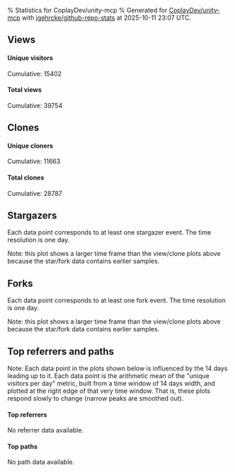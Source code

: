 % Statistics for CoplayDev/unity-mcp
% Generated for [CoplayDev/unity-mcp](https://github.com/CoplayDev/unity-mcp) with [jgehrcke/github-repo-stats](https://github.com/jgehrcke/github-repo-stats) at 2025-10-11 23:07 UTC.


## Views

#### Unique visitors
<div id="chart_views_unique" class="full-width-chart"></div>

Cumulative: 15402

#### Total views
<div id="chart_views_total" class="full-width-chart"></div>

Cumulative: 39754

<div class="pagebreak-for-print"> </div>

## Clones

#### Unique cloners
<div id="chart_clones_unique" class="full-width-chart"></div>

Cumulative: 11663

#### Total clones
<div id="chart_clones_total" class="full-width-chart"></div>

Cumulative: 28787



<div class="pagebreak-for-print"> </div>



## Stargazers

Each data point corresponds to at least one stargazer event.
The time resolution is one day.

<div id="chart_stargazers" class="full-width-chart"></div>


Note: this plot shows a larger time frame than the view/clone plots above because the star/fork data contains earlier samples.



## Forks

Each data point corresponds to at least one fork event.
The time resolution is one day.

<div id="chart_forks" class="full-width-chart"></div>


Note: this plot shows a larger time frame than the view/clone plots above because the star/fork data contains earlier samples.



<div class="pagebreak-for-print"> </div>



## Top referrers and paths


Note: Each data point in the plots shown below is influenced by the 14 days
leading up to it. Each data point is the arithmetic mean of the "unique
visitors per day" metric, built from a time window of 14 days width, and
plotted at the right edge of that very time window. That is, these plots
respond slowly to change (narrow peaks are smoothed out).



#### Top referrers

No referrer data available.



#### Top paths

No path data available.

<script type="text/javascript">
    vegaEmbed('#chart_views_unique', {"$schema": "https://vega.github.io/schema/vega-lite/v4.17.0.json", "config": {"arc": {"fill": "#1b1e23"}, "area": {"fill": "#1b1e23"}, "axisBottom": {"domainColor": "#a9b4c4", "gridColor": "#a9b4c4", "labelColor": "#1b1e23", "labelFont": "relative-mono-11-pitch-pro, Menlo, monospace", "tickColor": "#a9b4c4", "titleColor": "#1b1e23", "titleFont": "relative-mono-11-pitch-pro, Menlo, monospace"}, "axisLeft": {"domainColor": "#a9b4c4", "gridColor": "#a9b4c4", "labelColor": "#1b1e23", "labelFont": "relative-mono-11-pitch-pro, Menlo, monospace", "tickColor": "#a9b4c4", "titleColor": "#1b1e23", "titleFont": "relative-mono-11-pitch-pro, Menlo, monospace"}, "axisX": {"grid": false}, "axisY": {"grid": false, "labelBound": true}, "background": "#FFFFFF", "group": {"fill": "#FFFFFF"}, "header": {"fontWeight": 400, "labelFont": "relative-mono-11-pitch-pro, Menlo, monospace", "titleFont": "relative-mono-11-pitch-pro, Menlo, monospace"}, "legend": {"labelFont": "relative-mono-11-pitch-pro, Menlo, monospace", "symbolSize": 200, "symbolType": "circle", "titleFont": "relative-mono-11-pitch-pro, Menlo, monospace"}, "line": {"color": "#1b1e23", "stroke": "#1b1e23"}, "path": {"stroke": "#1b1e23"}, "point": {"color": "#1b1e23", "cursor": "pointer", "filled": true, "size": 20}, "range": {"category": ["#85a2f7", "#ea9755", "#7eb36a", "#f07071", "#bc85d9", "#e587b6", "#a9b4c4", "#d4c05e", "#64b9c4"]}, "style": {"bar": {"fill": "#1b1e23"}, "text": {"font": "relative-mono-11-pitch-pro, Menlo, monospace", "fontWeight": 400}}, "symbol": {"shape": "circle"}, "title": {"anchor": "start", "font": "relative-mono-11-pitch-pro, Menlo, monospace", "fontWeight": 400}, "trail": {"color": "#1b1e23", "stroke": "#1b1e23"}, "view": {"stroke": null}}, "data": {"name": "data-ab0e42198f95e040f1676405900adee8"}, "datasets": {"data-ab0e42198f95e040f1676405900adee8": [{"time": "2025-08-31T00:00:00+00:00", "views_total": 111, "views_unique": 51}, {"time": "2025-09-01T00:00:00+00:00", "views_total": 978, "views_unique": 398}, {"time": "2025-09-02T00:00:00+00:00", "views_total": 995, "views_unique": 398}, {"time": "2025-09-03T00:00:00+00:00", "views_total": 1326, "views_unique": 395}, {"time": "2025-09-04T00:00:00+00:00", "views_total": 1059, "views_unique": 377}, {"time": "2025-09-05T00:00:00+00:00", "views_total": 970, "views_unique": 388}, {"time": "2025-09-06T00:00:00+00:00", "views_total": 726, "views_unique": 280}, {"time": "2025-09-07T00:00:00+00:00", "views_total": 748, "views_unique": 268}, {"time": "2025-09-08T00:00:00+00:00", "views_total": 1099, "views_unique": 388}, {"time": "2025-09-09T00:00:00+00:00", "views_total": 1092, "views_unique": 367}, {"time": "2025-09-10T00:00:00+00:00", "views_total": 1028, "views_unique": 377}, {"time": "2025-09-11T00:00:00+00:00", "views_total": 961, "views_unique": 358}, {"time": "2025-09-12T00:00:00+00:00", "views_total": 888, "views_unique": 415}, {"time": "2025-09-13T00:00:00+00:00", "views_total": 679, "views_unique": 267}, {"time": "2025-09-14T00:00:00+00:00", "views_total": 693, "views_unique": 279}, {"time": "2025-09-15T00:00:00+00:00", "views_total": 904, "views_unique": 401}, {"time": "2025-09-16T00:00:00+00:00", "views_total": 1026, "views_unique": 410}, {"time": "2025-09-17T00:00:00+00:00", "views_total": 875, "views_unique": 351}, {"time": "2025-09-18T00:00:00+00:00", "views_total": 845, "views_unique": 386}, {"time": "2025-09-19T00:00:00+00:00", "views_total": 817, "views_unique": 374}, {"time": "2025-09-20T00:00:00+00:00", "views_total": 606, "views_unique": 255}, {"time": "2025-09-21T00:00:00+00:00", "views_total": 620, "views_unique": 238}, {"time": "2025-09-22T00:00:00+00:00", "views_total": 1118, "views_unique": 408}, {"time": "2025-09-23T00:00:00+00:00", "views_total": 1161, "views_unique": 460}, {"time": "2025-09-24T00:00:00+00:00", "views_total": 979, "views_unique": 392}, {"time": "2025-09-25T00:00:00+00:00", "views_total": 1099, "views_unique": 398}, {"time": "2025-09-26T00:00:00+00:00", "views_total": 1168, "views_unique": 400}, {"time": "2025-09-27T00:00:00+00:00", "views_total": 859, "views_unique": 318}, {"time": "2025-09-28T00:00:00+00:00", "views_total": 1090, "views_unique": 391}, {"time": "2025-09-29T00:00:00+00:00", "views_total": 1047, "views_unique": 422}, {"time": "2025-09-30T00:00:00+00:00", "views_total": 1280, "views_unique": 465}, {"time": "2025-10-01T00:00:00+00:00", "views_total": 1121, "views_unique": 392}, {"time": "2025-10-02T00:00:00+00:00", "views_total": 1107, "views_unique": 401}, {"time": "2025-10-03T00:00:00+00:00", "views_total": 1027, "views_unique": 416}, {"time": "2025-10-04T00:00:00+00:00", "views_total": 943, "views_unique": 352}, {"time": "2025-10-05T00:00:00+00:00", "views_total": 699, "views_unique": 319}, {"time": "2025-10-06T00:00:00+00:00", "views_total": 1019, "views_unique": 425}, {"time": "2025-10-07T00:00:00+00:00", "views_total": 913, "views_unique": 406}, {"time": "2025-10-08T00:00:00+00:00", "views_total": 905, "views_unique": 375}, {"time": "2025-10-09T00:00:00+00:00", "views_total": 1100, "views_unique": 481}, {"time": "2025-10-10T00:00:00+00:00", "views_total": 1181, "views_unique": 452}, {"time": "2025-10-11T00:00:00+00:00", "views_total": 892, "views_unique": 308}]}, "encoding": {"tooltip": [{"field": "views_unique", "format": ".1f", "title": "views (u)", "type": "quantitative"}, {"field": "time", "format": "%B %e, %Y", "title": "date", "type": "temporal"}], "x": {"axis": {"labelAngle": 25}, "field": "time", "scale": {"domain": ["2025-08-31", "2025-10-11"]}, "timeUnit": "yearmonthdate", "title": "date", "type": "temporal"}, "y": {"axis": {"values": [1, 10, 50, 100, 500, 1000, 5000, 10000]}, "field": "views_unique", "scale": {"domain": [0, 529.1], "type": "symlog", "zero": true}, "title": "unique views per day", "type": "quantitative"}}, "height": 200, "mark": {"point": true, "type": "line"}, "padding": 10, "width": "container"}, {"actions": false, "renderer": "svg"}).catch(console.error);
vegaEmbed('#chart_views_total', {"$schema": "https://vega.github.io/schema/vega-lite/v4.17.0.json", "config": {"arc": {"fill": "#1b1e23"}, "area": {"fill": "#1b1e23"}, "axisBottom": {"domainColor": "#a9b4c4", "gridColor": "#a9b4c4", "labelColor": "#1b1e23", "labelFont": "relative-mono-11-pitch-pro, Menlo, monospace", "tickColor": "#a9b4c4", "titleColor": "#1b1e23", "titleFont": "relative-mono-11-pitch-pro, Menlo, monospace"}, "axisLeft": {"domainColor": "#a9b4c4", "gridColor": "#a9b4c4", "labelColor": "#1b1e23", "labelFont": "relative-mono-11-pitch-pro, Menlo, monospace", "tickColor": "#a9b4c4", "titleColor": "#1b1e23", "titleFont": "relative-mono-11-pitch-pro, Menlo, monospace"}, "axisX": {"grid": false}, "axisY": {"grid": false, "labelBound": true}, "background": "#FFFFFF", "group": {"fill": "#FFFFFF"}, "header": {"fontWeight": 400, "labelFont": "relative-mono-11-pitch-pro, Menlo, monospace", "titleFont": "relative-mono-11-pitch-pro, Menlo, monospace"}, "legend": {"labelFont": "relative-mono-11-pitch-pro, Menlo, monospace", "symbolSize": 200, "symbolType": "circle", "titleFont": "relative-mono-11-pitch-pro, Menlo, monospace"}, "line": {"color": "#1b1e23", "stroke": "#1b1e23"}, "path": {"stroke": "#1b1e23"}, "point": {"color": "#1b1e23", "cursor": "pointer", "filled": true, "size": 20}, "range": {"category": ["#85a2f7", "#ea9755", "#7eb36a", "#f07071", "#bc85d9", "#e587b6", "#a9b4c4", "#d4c05e", "#64b9c4"]}, "style": {"bar": {"fill": "#1b1e23"}, "text": {"font": "relative-mono-11-pitch-pro, Menlo, monospace", "fontWeight": 400}}, "symbol": {"shape": "circle"}, "title": {"anchor": "start", "font": "relative-mono-11-pitch-pro, Menlo, monospace", "fontWeight": 400}, "trail": {"color": "#1b1e23", "stroke": "#1b1e23"}, "view": {"stroke": null}}, "data": {"name": "data-ab0e42198f95e040f1676405900adee8"}, "datasets": {"data-ab0e42198f95e040f1676405900adee8": [{"time": "2025-08-31T00:00:00+00:00", "views_total": 111, "views_unique": 51}, {"time": "2025-09-01T00:00:00+00:00", "views_total": 978, "views_unique": 398}, {"time": "2025-09-02T00:00:00+00:00", "views_total": 995, "views_unique": 398}, {"time": "2025-09-03T00:00:00+00:00", "views_total": 1326, "views_unique": 395}, {"time": "2025-09-04T00:00:00+00:00", "views_total": 1059, "views_unique": 377}, {"time": "2025-09-05T00:00:00+00:00", "views_total": 970, "views_unique": 388}, {"time": "2025-09-06T00:00:00+00:00", "views_total": 726, "views_unique": 280}, {"time": "2025-09-07T00:00:00+00:00", "views_total": 748, "views_unique": 268}, {"time": "2025-09-08T00:00:00+00:00", "views_total": 1099, "views_unique": 388}, {"time": "2025-09-09T00:00:00+00:00", "views_total": 1092, "views_unique": 367}, {"time": "2025-09-10T00:00:00+00:00", "views_total": 1028, "views_unique": 377}, {"time": "2025-09-11T00:00:00+00:00", "views_total": 961, "views_unique": 358}, {"time": "2025-09-12T00:00:00+00:00", "views_total": 888, "views_unique": 415}, {"time": "2025-09-13T00:00:00+00:00", "views_total": 679, "views_unique": 267}, {"time": "2025-09-14T00:00:00+00:00", "views_total": 693, "views_unique": 279}, {"time": "2025-09-15T00:00:00+00:00", "views_total": 904, "views_unique": 401}, {"time": "2025-09-16T00:00:00+00:00", "views_total": 1026, "views_unique": 410}, {"time": "2025-09-17T00:00:00+00:00", "views_total": 875, "views_unique": 351}, {"time": "2025-09-18T00:00:00+00:00", "views_total": 845, "views_unique": 386}, {"time": "2025-09-19T00:00:00+00:00", "views_total": 817, "views_unique": 374}, {"time": "2025-09-20T00:00:00+00:00", "views_total": 606, "views_unique": 255}, {"time": "2025-09-21T00:00:00+00:00", "views_total": 620, "views_unique": 238}, {"time": "2025-09-22T00:00:00+00:00", "views_total": 1118, "views_unique": 408}, {"time": "2025-09-23T00:00:00+00:00", "views_total": 1161, "views_unique": 460}, {"time": "2025-09-24T00:00:00+00:00", "views_total": 979, "views_unique": 392}, {"time": "2025-09-25T00:00:00+00:00", "views_total": 1099, "views_unique": 398}, {"time": "2025-09-26T00:00:00+00:00", "views_total": 1168, "views_unique": 400}, {"time": "2025-09-27T00:00:00+00:00", "views_total": 859, "views_unique": 318}, {"time": "2025-09-28T00:00:00+00:00", "views_total": 1090, "views_unique": 391}, {"time": "2025-09-29T00:00:00+00:00", "views_total": 1047, "views_unique": 422}, {"time": "2025-09-30T00:00:00+00:00", "views_total": 1280, "views_unique": 465}, {"time": "2025-10-01T00:00:00+00:00", "views_total": 1121, "views_unique": 392}, {"time": "2025-10-02T00:00:00+00:00", "views_total": 1107, "views_unique": 401}, {"time": "2025-10-03T00:00:00+00:00", "views_total": 1027, "views_unique": 416}, {"time": "2025-10-04T00:00:00+00:00", "views_total": 943, "views_unique": 352}, {"time": "2025-10-05T00:00:00+00:00", "views_total": 699, "views_unique": 319}, {"time": "2025-10-06T00:00:00+00:00", "views_total": 1019, "views_unique": 425}, {"time": "2025-10-07T00:00:00+00:00", "views_total": 913, "views_unique": 406}, {"time": "2025-10-08T00:00:00+00:00", "views_total": 905, "views_unique": 375}, {"time": "2025-10-09T00:00:00+00:00", "views_total": 1100, "views_unique": 481}, {"time": "2025-10-10T00:00:00+00:00", "views_total": 1181, "views_unique": 452}, {"time": "2025-10-11T00:00:00+00:00", "views_total": 892, "views_unique": 308}]}, "encoding": {"tooltip": [{"field": "views_total", "format": ".1f", "title": "views (t)", "type": "quantitative"}, {"field": "time", "format": "%B %e, %Y", "title": "date", "type": "temporal"}], "x": {"axis": {"labelAngle": 25}, "field": "time", "scale": {"domain": ["2025-08-31", "2025-10-11"]}, "timeUnit": "yearmonthdate", "title": "date", "type": "temporal"}, "y": {"axis": {"values": [1, 10, 50, 100, 500, 1000, 5000, 10000]}, "field": "views_total", "scale": {"domain": [0, 1458.6000000000001], "type": "symlog", "zero": true}, "title": "total views per day", "type": "quantitative"}}, "height": 200, "mark": {"point": true, "type": "line"}, "padding": 10, "width": "container"}, {"actions": false, "renderer": "svg"}).catch(console.error);
vegaEmbed('#chart_clones_unique', {"$schema": "https://vega.github.io/schema/vega-lite/v4.17.0.json", "config": {"arc": {"fill": "#1b1e23"}, "area": {"fill": "#1b1e23"}, "axisBottom": {"domainColor": "#a9b4c4", "gridColor": "#a9b4c4", "labelColor": "#1b1e23", "labelFont": "relative-mono-11-pitch-pro, Menlo, monospace", "tickColor": "#a9b4c4", "titleColor": "#1b1e23", "titleFont": "relative-mono-11-pitch-pro, Menlo, monospace"}, "axisLeft": {"domainColor": "#a9b4c4", "gridColor": "#a9b4c4", "labelColor": "#1b1e23", "labelFont": "relative-mono-11-pitch-pro, Menlo, monospace", "tickColor": "#a9b4c4", "titleColor": "#1b1e23", "titleFont": "relative-mono-11-pitch-pro, Menlo, monospace"}, "axisX": {"grid": false}, "axisY": {"grid": false, "labelBound": true}, "background": "#FFFFFF", "group": {"fill": "#FFFFFF"}, "header": {"fontWeight": 400, "labelFont": "relative-mono-11-pitch-pro, Menlo, monospace", "titleFont": "relative-mono-11-pitch-pro, Menlo, monospace"}, "legend": {"labelFont": "relative-mono-11-pitch-pro, Menlo, monospace", "symbolSize": 200, "symbolType": "circle", "titleFont": "relative-mono-11-pitch-pro, Menlo, monospace"}, "line": {"color": "#1b1e23", "stroke": "#1b1e23"}, "path": {"stroke": "#1b1e23"}, "point": {"color": "#1b1e23", "cursor": "pointer", "filled": true, "size": 20}, "range": {"category": ["#85a2f7", "#ea9755", "#7eb36a", "#f07071", "#bc85d9", "#e587b6", "#a9b4c4", "#d4c05e", "#64b9c4"]}, "style": {"bar": {"fill": "#1b1e23"}, "text": {"font": "relative-mono-11-pitch-pro, Menlo, monospace", "fontWeight": 400}}, "symbol": {"shape": "circle"}, "title": {"anchor": "start", "font": "relative-mono-11-pitch-pro, Menlo, monospace", "fontWeight": 400}, "trail": {"color": "#1b1e23", "stroke": "#1b1e23"}, "view": {"stroke": null}}, "data": {"name": "data-cf359f45c5cb3f827405dc95f7511ffc"}, "datasets": {"data-cf359f45c5cb3f827405dc95f7511ffc": [{"clones_total": 80, "clones_unique": 38, "time": "2025-08-31T00:00:00+00:00"}, {"clones_total": 706, "clones_unique": 287, "time": "2025-09-01T00:00:00+00:00"}, {"clones_total": 861, "clones_unique": 317, "time": "2025-09-02T00:00:00+00:00"}, {"clones_total": 794, "clones_unique": 320, "time": "2025-09-03T00:00:00+00:00"}, {"clones_total": 759, "clones_unique": 290, "time": "2025-09-04T00:00:00+00:00"}, {"clones_total": 770, "clones_unique": 304, "time": "2025-09-05T00:00:00+00:00"}, {"clones_total": 396, "clones_unique": 198, "time": "2025-09-06T00:00:00+00:00"}, {"clones_total": 425, "clones_unique": 203, "time": "2025-09-07T00:00:00+00:00"}, {"clones_total": 765, "clones_unique": 306, "time": "2025-09-08T00:00:00+00:00"}, {"clones_total": 906, "clones_unique": 292, "time": "2025-09-09T00:00:00+00:00"}, {"clones_total": 810, "clones_unique": 303, "time": "2025-09-10T00:00:00+00:00"}, {"clones_total": 669, "clones_unique": 323, "time": "2025-09-11T00:00:00+00:00"}, {"clones_total": 735, "clones_unique": 323, "time": "2025-09-12T00:00:00+00:00"}, {"clones_total": 363, "clones_unique": 162, "time": "2025-09-13T00:00:00+00:00"}, {"clones_total": 451, "clones_unique": 238, "time": "2025-09-14T00:00:00+00:00"}, {"clones_total": 576, "clones_unique": 287, "time": "2025-09-15T00:00:00+00:00"}, {"clones_total": 700, "clones_unique": 306, "time": "2025-09-16T00:00:00+00:00"}, {"clones_total": 708, "clones_unique": 284, "time": "2025-09-17T00:00:00+00:00"}, {"clones_total": 626, "clones_unique": 271, "time": "2025-09-18T00:00:00+00:00"}, {"clones_total": 601, "clones_unique": 250, "time": "2025-09-19T00:00:00+00:00"}, {"clones_total": 379, "clones_unique": 182, "time": "2025-09-20T00:00:00+00:00"}, {"clones_total": 518, "clones_unique": 189, "time": "2025-09-21T00:00:00+00:00"}, {"clones_total": 706, "clones_unique": 325, "time": "2025-09-22T00:00:00+00:00"}, {"clones_total": 812, "clones_unique": 336, "time": "2025-09-23T00:00:00+00:00"}, {"clones_total": 719, "clones_unique": 316, "time": "2025-09-24T00:00:00+00:00"}, {"clones_total": 718, "clones_unique": 260, "time": "2025-09-25T00:00:00+00:00"}, {"clones_total": 844, "clones_unique": 284, "time": "2025-09-26T00:00:00+00:00"}, {"clones_total": 738, "clones_unique": 247, "time": "2025-09-27T00:00:00+00:00"}, {"clones_total": 502, "clones_unique": 250, "time": "2025-09-28T00:00:00+00:00"}, {"clones_total": 697, "clones_unique": 306, "time": "2025-09-29T00:00:00+00:00"}, {"clones_total": 910, "clones_unique": 367, "time": "2025-09-30T00:00:00+00:00"}, {"clones_total": 669, "clones_unique": 305, "time": "2025-10-01T00:00:00+00:00"}, {"clones_total": 733, "clones_unique": 278, "time": "2025-10-02T00:00:00+00:00"}, {"clones_total": 968, "clones_unique": 290, "time": "2025-10-03T00:00:00+00:00"}, {"clones_total": 628, "clones_unique": 264, "time": "2025-10-04T00:00:00+00:00"}, {"clones_total": 470, "clones_unique": 245, "time": "2025-10-05T00:00:00+00:00"}, {"clones_total": 847, "clones_unique": 337, "time": "2025-10-06T00:00:00+00:00"}, {"clones_total": 830, "clones_unique": 329, "time": "2025-10-07T00:00:00+00:00"}, {"clones_total": 871, "clones_unique": 340, "time": "2025-10-08T00:00:00+00:00"}, {"clones_total": 876, "clones_unique": 331, "time": "2025-10-09T00:00:00+00:00"}, {"clones_total": 936, "clones_unique": 327, "time": "2025-10-10T00:00:00+00:00"}, {"clones_total": 715, "clones_unique": 253, "time": "2025-10-11T00:00:00+00:00"}]}, "encoding": {"tooltip": [{"field": "clones_unique", "format": ".1f", "title": "clones (u)", "type": "quantitative"}, {"field": "time", "format": "%B %e, %Y", "title": "date", "type": "temporal"}], "x": {"axis": {"labelAngle": 25}, "field": "time", "scale": {"domain": ["2025-08-31", "2025-10-11"]}, "timeUnit": "yearmonthdate", "title": "date", "type": "temporal"}, "y": {"axis": {"values": [1, 10, 50, 100, 500, 1000, 5000, 10000]}, "field": "clones_unique", "scale": {"domain": [0, 403.70000000000005], "type": "symlog", "zero": true}, "title": "unique clones per day", "type": "quantitative"}}, "height": 200, "mark": {"point": true, "type": "line"}, "padding": 10, "width": "container"}, {"actions": false, "renderer": "svg"}).catch(console.error);
vegaEmbed('#chart_clones_total', {"$schema": "https://vega.github.io/schema/vega-lite/v4.17.0.json", "config": {"arc": {"fill": "#1b1e23"}, "area": {"fill": "#1b1e23"}, "axisBottom": {"domainColor": "#a9b4c4", "gridColor": "#a9b4c4", "labelColor": "#1b1e23", "labelFont": "relative-mono-11-pitch-pro, Menlo, monospace", "tickColor": "#a9b4c4", "titleColor": "#1b1e23", "titleFont": "relative-mono-11-pitch-pro, Menlo, monospace"}, "axisLeft": {"domainColor": "#a9b4c4", "gridColor": "#a9b4c4", "labelColor": "#1b1e23", "labelFont": "relative-mono-11-pitch-pro, Menlo, monospace", "tickColor": "#a9b4c4", "titleColor": "#1b1e23", "titleFont": "relative-mono-11-pitch-pro, Menlo, monospace"}, "axisX": {"grid": false}, "axisY": {"grid": false, "labelBound": true}, "background": "#FFFFFF", "group": {"fill": "#FFFFFF"}, "header": {"fontWeight": 400, "labelFont": "relative-mono-11-pitch-pro, Menlo, monospace", "titleFont": "relative-mono-11-pitch-pro, Menlo, monospace"}, "legend": {"labelFont": "relative-mono-11-pitch-pro, Menlo, monospace", "symbolSize": 200, "symbolType": "circle", "titleFont": "relative-mono-11-pitch-pro, Menlo, monospace"}, "line": {"color": "#1b1e23", "stroke": "#1b1e23"}, "path": {"stroke": "#1b1e23"}, "point": {"color": "#1b1e23", "cursor": "pointer", "filled": true, "size": 20}, "range": {"category": ["#85a2f7", "#ea9755", "#7eb36a", "#f07071", "#bc85d9", "#e587b6", "#a9b4c4", "#d4c05e", "#64b9c4"]}, "style": {"bar": {"fill": "#1b1e23"}, "text": {"font": "relative-mono-11-pitch-pro, Menlo, monospace", "fontWeight": 400}}, "symbol": {"shape": "circle"}, "title": {"anchor": "start", "font": "relative-mono-11-pitch-pro, Menlo, monospace", "fontWeight": 400}, "trail": {"color": "#1b1e23", "stroke": "#1b1e23"}, "view": {"stroke": null}}, "data": {"name": "data-cf359f45c5cb3f827405dc95f7511ffc"}, "datasets": {"data-cf359f45c5cb3f827405dc95f7511ffc": [{"clones_total": 80, "clones_unique": 38, "time": "2025-08-31T00:00:00+00:00"}, {"clones_total": 706, "clones_unique": 287, "time": "2025-09-01T00:00:00+00:00"}, {"clones_total": 861, "clones_unique": 317, "time": "2025-09-02T00:00:00+00:00"}, {"clones_total": 794, "clones_unique": 320, "time": "2025-09-03T00:00:00+00:00"}, {"clones_total": 759, "clones_unique": 290, "time": "2025-09-04T00:00:00+00:00"}, {"clones_total": 770, "clones_unique": 304, "time": "2025-09-05T00:00:00+00:00"}, {"clones_total": 396, "clones_unique": 198, "time": "2025-09-06T00:00:00+00:00"}, {"clones_total": 425, "clones_unique": 203, "time": "2025-09-07T00:00:00+00:00"}, {"clones_total": 765, "clones_unique": 306, "time": "2025-09-08T00:00:00+00:00"}, {"clones_total": 906, "clones_unique": 292, "time": "2025-09-09T00:00:00+00:00"}, {"clones_total": 810, "clones_unique": 303, "time": "2025-09-10T00:00:00+00:00"}, {"clones_total": 669, "clones_unique": 323, "time": "2025-09-11T00:00:00+00:00"}, {"clones_total": 735, "clones_unique": 323, "time": "2025-09-12T00:00:00+00:00"}, {"clones_total": 363, "clones_unique": 162, "time": "2025-09-13T00:00:00+00:00"}, {"clones_total": 451, "clones_unique": 238, "time": "2025-09-14T00:00:00+00:00"}, {"clones_total": 576, "clones_unique": 287, "time": "2025-09-15T00:00:00+00:00"}, {"clones_total": 700, "clones_unique": 306, "time": "2025-09-16T00:00:00+00:00"}, {"clones_total": 708, "clones_unique": 284, "time": "2025-09-17T00:00:00+00:00"}, {"clones_total": 626, "clones_unique": 271, "time": "2025-09-18T00:00:00+00:00"}, {"clones_total": 601, "clones_unique": 250, "time": "2025-09-19T00:00:00+00:00"}, {"clones_total": 379, "clones_unique": 182, "time": "2025-09-20T00:00:00+00:00"}, {"clones_total": 518, "clones_unique": 189, "time": "2025-09-21T00:00:00+00:00"}, {"clones_total": 706, "clones_unique": 325, "time": "2025-09-22T00:00:00+00:00"}, {"clones_total": 812, "clones_unique": 336, "time": "2025-09-23T00:00:00+00:00"}, {"clones_total": 719, "clones_unique": 316, "time": "2025-09-24T00:00:00+00:00"}, {"clones_total": 718, "clones_unique": 260, "time": "2025-09-25T00:00:00+00:00"}, {"clones_total": 844, "clones_unique": 284, "time": "2025-09-26T00:00:00+00:00"}, {"clones_total": 738, "clones_unique": 247, "time": "2025-09-27T00:00:00+00:00"}, {"clones_total": 502, "clones_unique": 250, "time": "2025-09-28T00:00:00+00:00"}, {"clones_total": 697, "clones_unique": 306, "time": "2025-09-29T00:00:00+00:00"}, {"clones_total": 910, "clones_unique": 367, "time": "2025-09-30T00:00:00+00:00"}, {"clones_total": 669, "clones_unique": 305, "time": "2025-10-01T00:00:00+00:00"}, {"clones_total": 733, "clones_unique": 278, "time": "2025-10-02T00:00:00+00:00"}, {"clones_total": 968, "clones_unique": 290, "time": "2025-10-03T00:00:00+00:00"}, {"clones_total": 628, "clones_unique": 264, "time": "2025-10-04T00:00:00+00:00"}, {"clones_total": 470, "clones_unique": 245, "time": "2025-10-05T00:00:00+00:00"}, {"clones_total": 847, "clones_unique": 337, "time": "2025-10-06T00:00:00+00:00"}, {"clones_total": 830, "clones_unique": 329, "time": "2025-10-07T00:00:00+00:00"}, {"clones_total": 871, "clones_unique": 340, "time": "2025-10-08T00:00:00+00:00"}, {"clones_total": 876, "clones_unique": 331, "time": "2025-10-09T00:00:00+00:00"}, {"clones_total": 936, "clones_unique": 327, "time": "2025-10-10T00:00:00+00:00"}, {"clones_total": 715, "clones_unique": 253, "time": "2025-10-11T00:00:00+00:00"}]}, "encoding": {"tooltip": [{"field": "clones_total", "format": ".1f", "title": "clones (t)", "type": "quantitative"}, {"field": "time", "format": "%B %e, %Y", "title": "date", "type": "temporal"}], "x": {"axis": {"labelAngle": 25}, "field": "time", "scale": {"domain": ["2025-08-31", "2025-10-11"]}, "timeUnit": "yearmonthdate", "title": "date", "type": "temporal"}, "y": {"axis": {"values": [1, 10, 50, 100, 500, 1000, 5000, 10000]}, "field": "clones_total", "scale": {"domain": [0, 1064.8000000000002], "type": "symlog", "zero": true}, "title": "total clones per day", "type": "quantitative"}}, "height": 200, "mark": {"point": true, "type": "line"}, "padding": 10, "width": "container"}, {"actions": false, "renderer": "svg"}).catch(console.error);
vegaEmbed('#chart_stargazers', {"$schema": "https://vega.github.io/schema/vega-lite/v4.17.0.json", "config": {"arc": {"fill": "#1b1e23"}, "area": {"fill": "#1b1e23"}, "axisBottom": {"domainColor": "#a9b4c4", "gridColor": "#a9b4c4", "labelColor": "#1b1e23", "labelFont": "relative-mono-11-pitch-pro, Menlo, monospace", "tickColor": "#a9b4c4", "titleColor": "#1b1e23", "titleFont": "relative-mono-11-pitch-pro, Menlo, monospace"}, "axisLeft": {"domainColor": "#a9b4c4", "gridColor": "#a9b4c4", "labelColor": "#1b1e23", "labelFont": "relative-mono-11-pitch-pro, Menlo, monospace", "tickColor": "#a9b4c4", "titleColor": "#1b1e23", "titleFont": "relative-mono-11-pitch-pro, Menlo, monospace"}, "axisX": {"grid": false}, "axisY": {"grid": false}, "background": "#FFFFFF", "group": {"fill": "#FFFFFF"}, "header": {"fontWeight": 400, "labelFont": "relative-mono-11-pitch-pro, Menlo, monospace", "titleFont": "relative-mono-11-pitch-pro, Menlo, monospace"}, "legend": {"labelFont": "relative-mono-11-pitch-pro, Menlo, monospace", "symbolSize": 200, "symbolType": "circle", "titleFont": "relative-mono-11-pitch-pro, Menlo, monospace"}, "line": {"color": "#1b1e23", "stroke": "#1b1e23"}, "path": {"stroke": "#1b1e23"}, "point": {"color": "#1b1e23", "cursor": "pointer", "filled": true, "size": 50}, "range": {"category": ["#85a2f7", "#ea9755", "#7eb36a", "#f07071", "#bc85d9", "#e587b6", "#a9b4c4", "#d4c05e", "#64b9c4"]}, "style": {"bar": {"fill": "#1b1e23"}, "text": {"font": "relative-mono-11-pitch-pro, Menlo, monospace", "fontWeight": 400}}, "symbol": {"shape": "circle"}, "title": {"anchor": "start", "font": "relative-mono-11-pitch-pro, Menlo, monospace", "fontWeight": 400}, "trail": {"color": "#1b1e23", "stroke": "#1b1e23"}, "view": {"stroke": null}}, "data": {"name": "data-77ae8928b8b03da84d523287e01878b9"}, "datasets": {"data-77ae8928b8b03da84d523287e01878b9": [{"stars_cumulative": 438, "time": "2025-03-18T00:00:00+00:00"}, {"stars_cumulative": 717, "time": "2025-03-20T01:00:00+00:00"}, {"stars_cumulative": 829, "time": "2025-03-22T02:00:00+00:00"}, {"stars_cumulative": 952, "time": "2025-03-24T03:00:00+00:00"}, {"stars_cumulative": 1039, "time": "2025-03-26T04:00:00+00:00"}, {"stars_cumulative": 1095, "time": "2025-03-28T05:00:00+00:00"}, {"stars_cumulative": 1154, "time": "2025-03-30T06:00:00+00:00"}, {"stars_cumulative": 1212, "time": "2025-04-01T07:00:00+00:00"}, {"stars_cumulative": 1270, "time": "2025-04-03T08:00:00+00:00"}, {"stars_cumulative": 1334, "time": "2025-04-05T09:00:00+00:00"}, {"stars_cumulative": 1400, "time": "2025-04-07T10:00:00+00:00"}, {"stars_cumulative": 1455, "time": "2025-04-09T11:00:00+00:00"}, {"stars_cumulative": 1497, "time": "2025-04-11T12:00:00+00:00"}, {"stars_cumulative": 1539, "time": "2025-04-13T13:00:00+00:00"}, {"stars_cumulative": 1585, "time": "2025-04-15T14:00:00+00:00"}, {"stars_cumulative": 1636, "time": "2025-04-17T15:00:00+00:00"}, {"stars_cumulative": 1674, "time": "2025-04-19T16:00:00+00:00"}, {"stars_cumulative": 1709, "time": "2025-04-21T17:00:00+00:00"}, {"stars_cumulative": 1758, "time": "2025-04-23T18:00:00+00:00"}, {"stars_cumulative": 1783, "time": "2025-04-25T19:00:00+00:00"}, {"stars_cumulative": 1807, "time": "2025-04-27T20:00:00+00:00"}, {"stars_cumulative": 1828, "time": "2025-04-29T21:00:00+00:00"}, {"stars_cumulative": 1840, "time": "2025-05-01T22:00:00+00:00"}, {"stars_cumulative": 1856, "time": "2025-05-03T23:00:00+00:00"}, {"stars_cumulative": 1888, "time": "2025-05-06T00:00:00+00:00"}, {"stars_cumulative": 1906, "time": "2025-05-08T01:00:00+00:00"}, {"stars_cumulative": 1917, "time": "2025-05-10T02:00:00+00:00"}, {"stars_cumulative": 1938, "time": "2025-05-12T03:00:00+00:00"}, {"stars_cumulative": 1952, "time": "2025-05-14T04:00:00+00:00"}, {"stars_cumulative": 1965, "time": "2025-05-16T05:00:00+00:00"}, {"stars_cumulative": 1984, "time": "2025-05-18T06:00:00+00:00"}, {"stars_cumulative": 1990, "time": "2025-05-20T07:00:00+00:00"}, {"stars_cumulative": 2011, "time": "2025-05-22T08:00:00+00:00"}, {"stars_cumulative": 2022, "time": "2025-05-24T09:00:00+00:00"}, {"stars_cumulative": 2042, "time": "2025-05-26T10:00:00+00:00"}, {"stars_cumulative": 2060, "time": "2025-05-28T11:00:00+00:00"}, {"stars_cumulative": 2073, "time": "2025-05-30T12:00:00+00:00"}, {"stars_cumulative": 2097, "time": "2025-06-01T13:00:00+00:00"}, {"stars_cumulative": 2114, "time": "2025-06-03T14:00:00+00:00"}, {"stars_cumulative": 2130, "time": "2025-06-05T15:00:00+00:00"}, {"stars_cumulative": 2151, "time": "2025-06-07T16:00:00+00:00"}, {"stars_cumulative": 2167, "time": "2025-06-09T17:00:00+00:00"}, {"stars_cumulative": 2187, "time": "2025-06-11T18:00:00+00:00"}, {"stars_cumulative": 2197, "time": "2025-06-13T19:00:00+00:00"}, {"stars_cumulative": 2219, "time": "2025-06-15T20:00:00+00:00"}, {"stars_cumulative": 2239, "time": "2025-06-17T21:00:00+00:00"}, {"stars_cumulative": 2254, "time": "2025-06-19T22:00:00+00:00"}, {"stars_cumulative": 2269, "time": "2025-06-21T23:00:00+00:00"}, {"stars_cumulative": 2285, "time": "2025-06-24T00:00:00+00:00"}, {"stars_cumulative": 2301, "time": "2025-06-26T01:00:00+00:00"}, {"stars_cumulative": 2316, "time": "2025-06-28T02:00:00+00:00"}, {"stars_cumulative": 2331, "time": "2025-06-30T03:00:00+00:00"}, {"stars_cumulative": 2348, "time": "2025-07-02T04:00:00+00:00"}, {"stars_cumulative": 2367, "time": "2025-07-04T05:00:00+00:00"}, {"stars_cumulative": 2380, "time": "2025-07-06T06:00:00+00:00"}, {"stars_cumulative": 2408, "time": "2025-07-08T07:00:00+00:00"}, {"stars_cumulative": 2424, "time": "2025-07-10T08:00:00+00:00"}, {"stars_cumulative": 2447, "time": "2025-07-12T09:00:00+00:00"}, {"stars_cumulative": 2476, "time": "2025-07-14T10:00:00+00:00"}, {"stars_cumulative": 2493, "time": "2025-07-16T11:00:00+00:00"}, {"stars_cumulative": 2514, "time": "2025-07-18T12:00:00+00:00"}, {"stars_cumulative": 2533, "time": "2025-07-20T13:00:00+00:00"}, {"stars_cumulative": 2548, "time": "2025-07-22T14:00:00+00:00"}, {"stars_cumulative": 2571, "time": "2025-07-24T15:00:00+00:00"}, {"stars_cumulative": 2592, "time": "2025-07-26T16:00:00+00:00"}, {"stars_cumulative": 2622, "time": "2025-07-28T17:00:00+00:00"}, {"stars_cumulative": 2644, "time": "2025-07-30T18:00:00+00:00"}, {"stars_cumulative": 2667, "time": "2025-08-01T19:00:00+00:00"}, {"stars_cumulative": 2693, "time": "2025-08-03T20:00:00+00:00"}, {"stars_cumulative": 2712, "time": "2025-08-05T21:00:00+00:00"}, {"stars_cumulative": 2732, "time": "2025-08-07T22:00:00+00:00"}, {"stars_cumulative": 2751, "time": "2025-08-09T23:00:00+00:00"}, {"stars_cumulative": 2785, "time": "2025-08-12T00:00:00+00:00"}, {"stars_cumulative": 2829, "time": "2025-08-14T01:00:00+00:00"}, {"stars_cumulative": 2861, "time": "2025-08-16T02:00:00+00:00"}, {"stars_cumulative": 2892, "time": "2025-08-18T03:00:00+00:00"}, {"stars_cumulative": 2923, "time": "2025-08-20T04:00:00+00:00"}, {"stars_cumulative": 2935, "time": "2025-08-22T05:00:00+00:00"}, {"stars_cumulative": 2955, "time": "2025-08-24T06:00:00+00:00"}, {"stars_cumulative": 2983, "time": "2025-08-26T07:00:00+00:00"}, {"stars_cumulative": 3003, "time": "2025-08-28T08:00:00+00:00"}, {"stars_cumulative": 3020, "time": "2025-08-30T09:00:00+00:00"}, {"stars_cumulative": 3042, "time": "2025-09-01T10:00:00+00:00"}, {"stars_cumulative": 3066, "time": "2025-09-03T11:00:00+00:00"}, {"stars_cumulative": 3077, "time": "2025-09-05T12:00:00+00:00"}, {"stars_cumulative": 3106, "time": "2025-09-07T13:00:00+00:00"}, {"stars_cumulative": 3122, "time": "2025-09-09T14:00:00+00:00"}, {"stars_cumulative": 3131, "time": "2025-09-11T15:00:00+00:00"}, {"stars_cumulative": 3150, "time": "2025-09-13T16:00:00+00:00"}, {"stars_cumulative": 3167, "time": "2025-09-15T17:00:00+00:00"}, {"stars_cumulative": 3193, "time": "2025-09-17T18:00:00+00:00"}, {"stars_cumulative": 3202, "time": "2025-09-19T19:00:00+00:00"}, {"stars_cumulative": 3231, "time": "2025-09-21T20:00:00+00:00"}, {"stars_cumulative": 3262, "time": "2025-09-23T21:00:00+00:00"}, {"stars_cumulative": 3282, "time": "2025-09-25T22:00:00+00:00"}, {"stars_cumulative": 3307, "time": "2025-09-27T23:00:00+00:00"}, {"stars_cumulative": 3336, "time": "2025-09-30T00:00:00+00:00"}, {"stars_cumulative": 3353, "time": "2025-10-02T01:00:00+00:00"}, {"stars_cumulative": 3371, "time": "2025-10-04T02:00:00+00:00"}, {"stars_cumulative": 3399, "time": "2025-10-06T03:00:00+00:00"}, {"stars_cumulative": 3419, "time": "2025-10-08T04:00:00+00:00"}, {"stars_cumulative": 3437, "time": "2025-10-10T05:00:00+00:00"}]}, "encoding": {"tooltip": [{"field": "stars_cumulative", "format": "d", "title": "stars", "type": "quantitative"}, {"field": "time", "format": "%B %e, %Y", "title": "date", "type": "temporal"}], "x": {"axis": {"labelAngle": 25}, "field": "time", "scale": {"domain": ["2025-03-18", "2025-10-11"]}, "timeUnit": "yearmonthdate", "title": "date", "type": "temporal"}, "y": {"field": "stars_cumulative", "scale": {"domain": [0, 3780.7000000000003], "zero": true}, "title": "stargazer count (cumulative)", "type": "quantitative"}}, "height": 300, "mark": {"point": true, "type": "line"}, "padding": 10, "width": "container"}, {"actions": false, "renderer": "svg"}).catch(console.error);
vegaEmbed('#chart_forks', {"$schema": "https://vega.github.io/schema/vega-lite/v4.17.0.json", "config": {"arc": {"fill": "#1b1e23"}, "area": {"fill": "#1b1e23"}, "axisBottom": {"domainColor": "#a9b4c4", "gridColor": "#a9b4c4", "labelColor": "#1b1e23", "labelFont": "relative-mono-11-pitch-pro, Menlo, monospace", "tickColor": "#a9b4c4", "titleColor": "#1b1e23", "titleFont": "relative-mono-11-pitch-pro, Menlo, monospace"}, "axisLeft": {"domainColor": "#a9b4c4", "gridColor": "#a9b4c4", "labelColor": "#1b1e23", "labelFont": "relative-mono-11-pitch-pro, Menlo, monospace", "tickColor": "#a9b4c4", "titleColor": "#1b1e23", "titleFont": "relative-mono-11-pitch-pro, Menlo, monospace"}, "axisX": {"grid": false}, "axisY": {"grid": false}, "background": "#FFFFFF", "group": {"fill": "#FFFFFF"}, "header": {"fontWeight": 400, "labelFont": "relative-mono-11-pitch-pro, Menlo, monospace", "titleFont": "relative-mono-11-pitch-pro, Menlo, monospace"}, "legend": {"labelFont": "relative-mono-11-pitch-pro, Menlo, monospace", "symbolSize": 200, "symbolType": "circle", "titleFont": "relative-mono-11-pitch-pro, Menlo, monospace"}, "line": {"color": "#1b1e23", "stroke": "#1b1e23"}, "path": {"stroke": "#1b1e23"}, "point": {"color": "#1b1e23", "cursor": "pointer", "filled": true, "size": 50}, "range": {"category": ["#85a2f7", "#ea9755", "#7eb36a", "#f07071", "#bc85d9", "#e587b6", "#a9b4c4", "#d4c05e", "#64b9c4"]}, "style": {"bar": {"fill": "#1b1e23"}, "text": {"font": "relative-mono-11-pitch-pro, Menlo, monospace", "fontWeight": 400}}, "symbol": {"shape": "circle"}, "title": {"anchor": "start", "font": "relative-mono-11-pitch-pro, Menlo, monospace", "fontWeight": 400}, "trail": {"color": "#1b1e23", "stroke": "#1b1e23"}, "view": {"stroke": null}}, "data": {"name": "data-369a2b61afe7462153690af479ca9af3"}, "datasets": {"data-369a2b61afe7462153690af479ca9af3": [{"forks_cumulative": 57.0, "time": "2025-03-18T00:00:00+00:00"}, {"forks_cumulative": 87.0, "time": "2025-03-20T01:00:00+00:00"}, {"forks_cumulative": 99.0, "time": "2025-03-22T02:00:00+00:00"}, {"forks_cumulative": 117.0, "time": "2025-03-24T03:00:00+00:00"}, {"forks_cumulative": 129.0, "time": "2025-03-26T04:00:00+00:00"}, {"forks_cumulative": 137.0, "time": "2025-03-28T05:00:00+00:00"}, {"forks_cumulative": 149.0, "time": "2025-03-30T06:00:00+00:00"}, {"forks_cumulative": 164.0, "time": "2025-04-01T07:00:00+00:00"}, {"forks_cumulative": 174.0, "time": "2025-04-03T08:00:00+00:00"}, {"forks_cumulative": 180.0, "time": "2025-04-05T09:00:00+00:00"}, {"forks_cumulative": 188.0, "time": "2025-04-07T10:00:00+00:00"}, {"forks_cumulative": 197.0, "time": "2025-04-09T11:00:00+00:00"}, {"forks_cumulative": 201.0, "time": "2025-04-11T12:00:00+00:00"}, {"forks_cumulative": 207.0, "time": "2025-04-13T13:00:00+00:00"}, {"forks_cumulative": 212.0, "time": "2025-04-15T14:00:00+00:00"}, {"forks_cumulative": 220.0, "time": "2025-04-17T15:00:00+00:00"}, {"forks_cumulative": 227.0, "time": "2025-04-19T16:00:00+00:00"}, {"forks_cumulative": 233.0, "time": "2025-04-21T17:00:00+00:00"}, {"forks_cumulative": 237.0, "time": "2025-04-23T18:00:00+00:00"}, {"forks_cumulative": 238.0, "time": "2025-04-25T19:00:00+00:00"}, {"forks_cumulative": 243.0, "time": "2025-04-27T20:00:00+00:00"}, {"forks_cumulative": 246.0, "time": "2025-04-29T21:00:00+00:00"}, {"forks_cumulative": 249.0, "time": "2025-05-01T22:00:00+00:00"}, {"forks_cumulative": 251.0, "time": "2025-05-03T23:00:00+00:00"}, {"forks_cumulative": 253.0, "time": "2025-05-06T00:00:00+00:00"}, {"forks_cumulative": 259.0, "time": "2025-05-08T01:00:00+00:00"}, {"forks_cumulative": 262.0, "time": "2025-05-10T02:00:00+00:00"}, {"forks_cumulative": 265.0, "time": "2025-05-12T03:00:00+00:00"}, {"forks_cumulative": 266.0, "time": "2025-05-14T04:00:00+00:00"}, {"forks_cumulative": 268.0, "time": "2025-05-16T05:00:00+00:00"}, {"forks_cumulative": 270.0, "time": "2025-05-18T06:00:00+00:00"}, {"forks_cumulative": 273.0, "time": "2025-05-20T07:00:00+00:00"}, {"forks_cumulative": 276.0, "time": "2025-05-22T08:00:00+00:00"}, {"forks_cumulative": 279.0, "time": "2025-05-24T09:00:00+00:00"}, {"forks_cumulative": 282.0, "time": "2025-05-26T10:00:00+00:00"}, {"forks_cumulative": 283.0, "time": "2025-05-28T11:00:00+00:00"}, {"forks_cumulative": 287.0, "time": "2025-06-01T13:00:00+00:00"}, {"forks_cumulative": 288.0, "time": "2025-06-03T14:00:00+00:00"}, {"forks_cumulative": 289.0, "time": "2025-06-07T16:00:00+00:00"}, {"forks_cumulative": 290.0, "time": "2025-06-09T17:00:00+00:00"}, {"forks_cumulative": 291.0, "time": "2025-06-11T18:00:00+00:00"}, {"forks_cumulative": 293.0, "time": "2025-06-13T19:00:00+00:00"}, {"forks_cumulative": 294.0, "time": "2025-06-15T20:00:00+00:00"}, {"forks_cumulative": 297.0, "time": "2025-06-17T21:00:00+00:00"}, {"forks_cumulative": 301.0, "time": "2025-06-19T22:00:00+00:00"}, {"forks_cumulative": 303.0, "time": "2025-06-21T23:00:00+00:00"}, {"forks_cumulative": 304.0, "time": "2025-06-24T00:00:00+00:00"}, {"forks_cumulative": 306.0, "time": "2025-06-26T01:00:00+00:00"}, {"forks_cumulative": 309.0, "time": "2025-06-28T02:00:00+00:00"}, {"forks_cumulative": 313.0, "time": "2025-06-30T03:00:00+00:00"}, {"forks_cumulative": 315.0, "time": "2025-07-02T04:00:00+00:00"}, {"forks_cumulative": 316.0, "time": "2025-07-04T05:00:00+00:00"}, {"forks_cumulative": 321.0, "time": "2025-07-06T06:00:00+00:00"}, {"forks_cumulative": 323.0, "time": "2025-07-08T07:00:00+00:00"}, {"forks_cumulative": 326.0, "time": "2025-07-10T08:00:00+00:00"}, {"forks_cumulative": 329.0, "time": "2025-07-12T09:00:00+00:00"}, {"forks_cumulative": 330.0, "time": "2025-07-14T10:00:00+00:00"}, {"forks_cumulative": 334.0, "time": "2025-07-16T11:00:00+00:00"}, {"forks_cumulative": 337.0, "time": "2025-07-18T12:00:00+00:00"}, {"forks_cumulative": 339.0, "time": "2025-07-20T13:00:00+00:00"}, {"forks_cumulative": 340.0, "time": "2025-07-22T14:00:00+00:00"}, {"forks_cumulative": 345.0, "time": "2025-07-24T15:00:00+00:00"}, {"forks_cumulative": 349.0, "time": "2025-07-26T16:00:00+00:00"}, {"forks_cumulative": 350.0, "time": "2025-07-28T17:00:00+00:00"}, {"forks_cumulative": 353.0, "time": "2025-07-30T18:00:00+00:00"}, {"forks_cumulative": 357.0, "time": "2025-08-01T19:00:00+00:00"}, {"forks_cumulative": 358.0, "time": "2025-08-03T20:00:00+00:00"}, {"forks_cumulative": 359.0, "time": "2025-08-05T21:00:00+00:00"}, {"forks_cumulative": 360.0, "time": "2025-08-07T22:00:00+00:00"}, {"forks_cumulative": 362.0, "time": "2025-08-09T23:00:00+00:00"}, {"forks_cumulative": 364.0, "time": "2025-08-12T00:00:00+00:00"}, {"forks_cumulative": 371.0, "time": "2025-08-14T01:00:00+00:00"}, {"forks_cumulative": 374.0, "time": "2025-08-16T02:00:00+00:00"}, {"forks_cumulative": 378.0, "time": "2025-08-20T04:00:00+00:00"}, {"forks_cumulative": 380.0, "time": "2025-08-22T05:00:00+00:00"}, {"forks_cumulative": 381.0, "time": "2025-08-24T06:00:00+00:00"}, {"forks_cumulative": 383.0, "time": "2025-08-26T07:00:00+00:00"}, {"forks_cumulative": 385.0, "time": "2025-08-28T08:00:00+00:00"}, {"forks_cumulative": 386.0, "time": "2025-08-30T09:00:00+00:00"}, {"forks_cumulative": 389.0, "time": "2025-09-01T10:00:00+00:00"}, {"forks_cumulative": 393.0, "time": "2025-09-03T11:00:00+00:00"}, {"forks_cumulative": 395.0, "time": "2025-09-05T12:00:00+00:00"}, {"forks_cumulative": 401.0, "time": "2025-09-07T13:00:00+00:00"}, {"forks_cumulative": 402.0, "time": "2025-09-09T14:00:00+00:00"}, {"forks_cumulative": 404.0, "time": "2025-09-11T15:00:00+00:00"}, {"forks_cumulative": 406.0, "time": "2025-09-13T16:00:00+00:00"}, {"forks_cumulative": 409.0, "time": "2025-09-15T17:00:00+00:00"}, {"forks_cumulative": 412.0, "time": "2025-09-17T18:00:00+00:00"}, {"forks_cumulative": 413.0, "time": "2025-09-19T19:00:00+00:00"}, {"forks_cumulative": 419.0, "time": "2025-09-21T20:00:00+00:00"}, {"forks_cumulative": 425.0, "time": "2025-09-23T21:00:00+00:00"}, {"forks_cumulative": 430.0, "time": "2025-09-25T22:00:00+00:00"}, {"forks_cumulative": 433.0, "time": "2025-09-27T23:00:00+00:00"}, {"forks_cumulative": 439.0, "time": "2025-09-30T00:00:00+00:00"}, {"forks_cumulative": 444.0, "time": "2025-10-02T01:00:00+00:00"}, {"forks_cumulative": 446.0, "time": "2025-10-04T02:00:00+00:00"}, {"forks_cumulative": 449.0, "time": "2025-10-06T03:00:00+00:00"}, {"forks_cumulative": 453.0, "time": "2025-10-08T04:00:00+00:00"}, {"forks_cumulative": 455.0, "time": "2025-10-10T05:00:00+00:00"}]}, "encoding": {"tooltip": [{"field": "forks_cumulative", "format": "d", "title": "forks", "type": "quantitative"}, {"field": "time", "format": "%B %e, %Y", "title": "date", "type": "temporal"}], "x": {"axis": {"labelAngle": 25}, "field": "time", "scale": {"domain": ["2025-03-18", "2025-10-11"]}, "timeUnit": "yearmonthdate", "title": "date", "type": "temporal"}, "y": {"field": "forks_cumulative", "scale": {"domain": [0, 500.50000000000006], "zero": true}, "title": "fork count (cumulative)", "type": "quantitative"}}, "height": 300, "mark": {"point": true, "type": "line"}, "padding": 10, "width": "container"}, {"actions": false, "renderer": "svg"}).catch(console.error);
    </script>